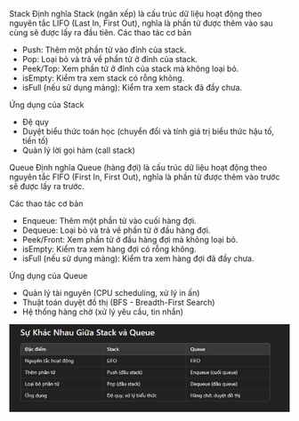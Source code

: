 Stack
Định nghĩa
Stack (ngăn xếp) là cấu trúc dữ liệu hoạt động theo nguyên tắc LIFO (Last In, First Out), nghĩa là phần tử được thêm vào sau cùng sẽ được lấy ra đầu tiên.
Các thao tác cơ bản

- Push: Thêm một phần tử vào đỉnh của stack.
- Pop: Loại bỏ và trả về phần tử ở đỉnh của stack.
- Peek/Top: Xem phần tử ở đỉnh của stack mà không loại bỏ.
- isEmpty: Kiểm tra xem stack có rỗng không.
- isFull (nếu sử dụng mảng): Kiểm tra xem stack đã đầy chưa.

Ứng dụng của Stack

- Đệ quy
- Duyệt biểu thức toán học (chuyển đổi và tính giá trị biểu thức hậu tố, tiền tố)
- Quản lý lời gọi hàm (call stack)

Queue
Định nghĩa
Queue (hàng đợi) là cấu trúc dữ liệu hoạt động theo nguyên tắc FIFO (First In, First Out), nghĩa là phần tử được thêm vào trước sẽ được lấy ra trước.

Các thao tác cơ bản

- Enqueue: Thêm một phần tử vào cuối hàng đợi.
- Dequeue: Loại bỏ và trả về phần tử ở đầu hàng đợi.
- Peek/Front: Xem phần tử ở đầu hàng đợi mà không loại bỏ.
- isEmpty: Kiểm tra xem hàng đợi có rỗng không.
- isFull (nếu sử dụng mảng): Kiểm tra xem hàng đợi đã đầy chưa.

Ứng dụng của Queue

- Quản lý tài nguyên (CPU scheduling, xử lý in ấn)
- Thuật toán duyệt đồ thị (BFS - Breadth-First Search)
- Hệ thống hàng chờ (xử lý yêu cầu, tin nhắn)

![alt text](image.png)
